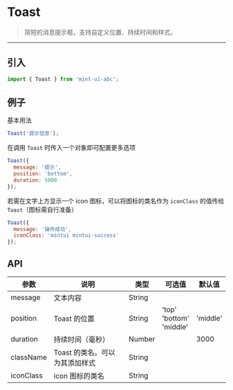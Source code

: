 # Toast

> 简短的消息提示框，支持自定义位置、持续时间和样式。

-------------
## 引入

```javascript
import { Toast } from 'mint-ui-abc';
```

## 例子

基本用法

```javascript
Toast('提示信息');
```

在调用 `Toast` 时传入一个对象即可配置更多选项

```javascript
Toast({
  message: '提示',
  position: 'bottom',
  duration: 5000
});
```

若需在文字上方显示一个 icon 图标，可以将图标的类名作为 `iconClass` 的值传给 `Toast`（图标需自行准备）

```javascript
Toast({
  message: '操作成功',
  iconClass: 'mintui mintui-success'
});
```

## API
| 参数 | 说明 | 类型 | 可选值 | 默认值 |
|------|-------|---------|-------|--------|
| message | 文本内容 | String | | |
| position | Toast 的位置 | String | 'top'<br>'bottom'<br>'middle' | 'middle' |
| duration | 持续时间（毫秒） | Number | | 3000 |
| className | Toast 的类名。可以为其添加样式 | String | | |
| iconClass | icon 图标的类名 | String | |  |
